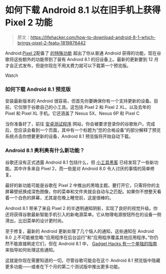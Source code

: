 # 如何下载 Android 8.1 以在旧手机上获得 Pixel 2 功能

> 原文：<https://lifehacker.com/how-to-download-android-8-1-which-brings-pixel-2-featu-1819876442>

Android:[Pixel 2](https://lifehacker.com/how-does-google-s-pixel-2-stack-up-to-its-predecessor-1819148085)配备了 [的特殊功能](https://lifehacker.com/how-to-get-the-pixel-2s-new-camera-app-on-your-old-goog-1819447692) 超出了你从普通 Android 获得的功能，现在谷歌将这些额外的功能带到了装有 Android 8.1 的旧设备上。最新的更新要到 12 月才会正式发布，但是你现在不用太费力就可以下载第一个预览版。

Watch

### 如何下载 Android 8.1 预览版

安装最新版本的 Android 很容易，但首先你要确保你有一个支持更新的设备。目前，它仅限于谷歌自己的小工具。这包括 Pixel 2 和 Pixel 2 XL，以及去年的 Pixel 和 Pixel XL 手机。它还涵盖了 Nexus 5X、Nexus 6P 和 Pixel C

当你准备好了，前往 [安卓测试程序](https://www.android.com/beta) 网站，你会被要求登录你的谷歌账户。完成后，您应该会看到一个页面，其中有一个标题为“您的合格设备”的部分解释了预览系统点击你想要更新的设备，Android 8.1 预览版将开始自动下载。

### Android 8.1 奥利奥有什么新功能？

谷歌还没有正式透露 Android 8.1 包括什么，但 [小工具黑客](https://android.gadgethacks.com/news/android-8-1-oreo-new-feature-roundup-whats-coming-pixel-nexus-devices-0180745/) 已经发现了一些新功能。其中许多来自 Pixel 2，而一些是对 Android 8.0 令人讨厌的事情的简单修复。

最好的新功能可能是谷歌在 Pixel 2 中推出的黑暗主题。要打开它，只需将你的主屏幕壁纸换成深色图像，你的菜单和文件夹就会自动与之匹配。如果你不想整天看着一个白色的屏幕，尤其是在晚上睡觉前，这是很棒的。

Android 8.1 带来了来自 Pixel 2 的半透明通知阴影，实现了良好的视觉升级。你还将获得谷歌最新智能手机引入的新电源菜单。它从物理电源按钮所在的设备一侧滑出，比旧菜单的设计更时尚。

至于修复，最新的 Android 更新处理了几个恼人的通知，这些通知在 Android 8.0 上不可能被忽略:“应用程序在后台运行”和“应用程序覆盖其他应用程序。”你仍然不能直接刷走它们，但在 Android 8.1 中， [Gadget Hacks 有一个单独的指南](https://android.gadgethacks.com/news/android-8-1-lets-you-hide-running-background-drawing-over-other-apps-notifications-0180752/) 来指导如何处理这些通知。

这就是你现在需要知道的一切，尽管谷歌可能会在这个 Android 8.1 预览版中隐藏更多功能——或者在下个月的第二个测试版中推出更多功能。